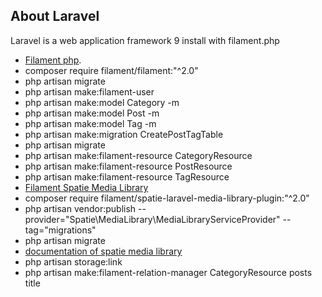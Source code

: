 
## About Laravel

Laravel is a web application framework 9 install with filament.php

- [Filament php](https://filamentphp.com/).
- composer require filament/filament:"^2.0"
- php artisan migrate
- php artisan make:filament-user
- php artisan make:model Category -m
- php artisan make:model Post -m 
- php artisan make:model Tag -m
- php artisan make:migration CreatePostTagTable
- php artisan migrate
- php artisan make:filament-resource CategoryResource
- php artisan make:filament-resource PostResource
- php artisan make:filament-resource TagResource
- [Filament Spatie Media Library](https://filamentphp.com/plugins/spatie-media-library)
- composer require filament/spatie-laravel-media-library-plugin:"^2.0"
- php artisan vendor:publish --provider="Spatie\MediaLibrary\MediaLibraryServiceProvider" --tag="migrations"
- php artisan migrate
- [documentation of spatie media library](https://spatie.be/docs/laravel-medialibrary/v10/basic-usage/preparing-your-model)
- php artisan storage:link
- php artisan make:filament-relation-manager CategoryResource posts title

